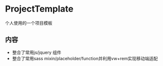 # ProjectTemplate
个人使用的一个项目模板
## 内容
- 整合了常用js/jquery 组件
- 整合了常用sass mixin/placeholder/function并利用vw+rem实现移动端适配
